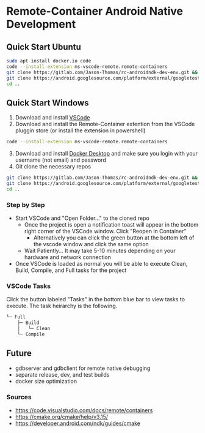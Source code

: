 # Remote-Container Android Native Development 

## Quick Start Ubuntu
```sh
sudo apt install docker.io code
code --install-extension ms-vscode-remote.remote-containers
git clone https://gitlab.com/Jason-Thomas/rc-androidndk-dev-env.git && cd rc-androidndk-dev-env/src
git clone https://android.googlesource.com/platform/external/googletest //NOTE: this is master
cd ..
```
## Quick Start Windows
1. Download and install [VSCode](https://code.visualstudio.com/)
2. Download and install the Remote-Container extention from the VSCode pluggin store (or install the extension in powershell)
```sh
code --install-extension ms-vscode-remote.remote-containers
```
3. Download and install [Docker Desktop](https://www.docker.com/products/docker-desktop) and make sure you login with your username (not email) and password
4. Git clone the necessary repos
```sh
git clone https://gitlab.com/Jason-Thomas/rc-androidndk-dev-env.git && cd rc-androidndk-dev-env/src
git clone https://android.googlesource.com/platform/external/googletest //NOTE: this is master
cd ..
```

### Step by Step
- Start VSCode and "Open Folder..." to the cloned repo
  - Once the project is open a notification toast will appear in the bottom right corner of the VSCode window. Click "Reopen in Container"
    - Alternatively you can click the green button at the bottom left of the vscode window and click the same option
  - Wait Patiently... It may take 5-10 minutes depending on your hardware and network connection
- Once VSCode is loaded as normal you will be able to execute Clean, Build, Compile, and Full tasks for the project

### VSCode Tasks
Click the button labeled "Tasks" in the bottom blue bar to view tasks to execute. The task heirarchy is the following.
```sh
└─ Full
    ├─ Build
    │   └─ Clean
    └─ Compile
```
## Future
- gdbserver and gdbclient for remote native debugging
- separate release, dev, and test builds
- docker size optimization

### Sources
- https://code.visualstudio.com/docs/remote/containers
- https://cmake.org/cmake/help/v3.15/
- https://developer.android.com/ndk/guides/cmake
